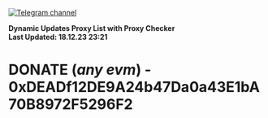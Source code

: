 [![Telegram channel](https://img.shields.io/endpoint?url=https://runkit.io/damiankrawczyk/telegram-badge/branches/master?url=https://t.me/n4z4v0d)](https://t.me/n4z4v0d) 

**Dynamic Updates Proxy List with Proxy Checker**  
**Last Updated: 18.12.23 23:21**

# DONATE (_any evm_) - 0xDEADf12DE9A24b47Da0a43E1bA70B8972F5296F2
